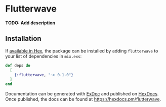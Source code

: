 # Flutterwave

**TODO: Add description**

## Installation

If [available in Hex](https://hex.pm/docs/publish), the package can be installed
by adding `flutterwave` to your list of dependencies in `mix.exs`:

```elixir
def deps do
  [
    {:flutterwave, "~> 0.1.0"}
  ]
end
```

Documentation can be generated with [ExDoc](https://github.com/elixir-lang/ex_doc)
and published on [HexDocs](https://hexdocs.pm). Once published, the docs can
be found at <https://hexdocs.pm/flutterwave>.

